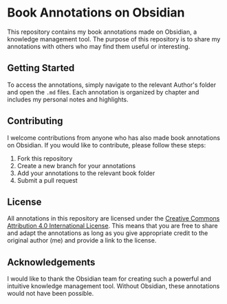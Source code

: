# Book Annotations on Obsidian

This repository contains my book annotations made on Obsidian, a knowledge management tool. The purpose of this repository is to share my annotations with others who may find them useful or interesting.

## Getting Started

To access the annotations, simply navigate to the relevant Author's folder and open the `.md` files. Each annotation is organized by chapter and includes my personal notes and highlights.

## Contributing

I welcome contributions from anyone who has also made book annotations on Obsidian. If you would like to contribute, please follow these steps:

1. Fork this repository
2. Create a new branch for your annotations
3. Add your annotations to the relevant book folder
4. Submit a pull request

## License

All annotations in this repository are licensed under the [Creative Commons Attribution 4.0 International License](https://creativecommons.org/licenses/by/4.0/). This means that you are free to share and adapt the annotations as long as you give appropriate credit to the original author (me) and provide a link to the license.

## Acknowledgements

I would like to thank the Obsidian team for creating such a powerful and intuitive knowledge management tool. Without Obsidian, these annotations would not have been possible.
